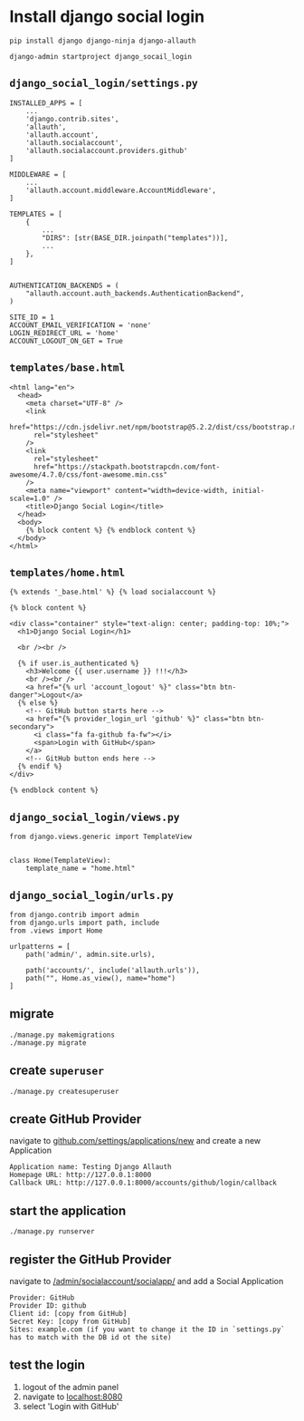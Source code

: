 # Install django social login

    pip install django django-ninja django-allauth
    
    django-admin startproject django_socail_login


## `django_social_login/settings.py`

    INSTALLED_APPS = [
        ...
        'django.contrib.sites',
        'allauth',
        'allauth.account',
        'allauth.socialaccount',
        'allauth.socialaccount.providers.github'
    ]

    MIDDLEWARE = [
        ...
        'allauth.account.middleware.AccountMiddleware',
    ]

    TEMPLATES = [
        {
            ...
            "DIRS": [str(BASE_DIR.joinpath("templates"))],
            ...
        },
    ]


    AUTHENTICATION_BACKENDS = (
        "allauth.account.auth_backends.AuthenticationBackend",
    )

    SITE_ID = 1
    ACCOUNT_EMAIL_VERIFICATION = 'none'
    LOGIN_REDIRECT_URL = 'home'
    ACCOUNT_LOGOUT_ON_GET = True


## `templates/base.html`

    <html lang="en">
      <head>
        <meta charset="UTF-8" />
        <link
          href="https://cdn.jsdelivr.net/npm/bootstrap@5.2.2/dist/css/bootstrap.min.css"
          rel="stylesheet"
        />
        <link
          rel="stylesheet"
          href="https://stackpath.bootstrapcdn.com/font-awesome/4.7.0/css/font-awesome.min.css"
        />
        <meta name="viewport" content="width=device-width, initial-scale=1.0" />
        <title>Django Social Login</title>
      </head>
      <body>
        {% block content %} {% endblock content %}
      </body>
    </html>


## `templates/home.html`

    {% extends '_base.html' %} {% load socialaccount %}

    {% block content %}

    <div class="container" style="text-align: center; padding-top: 10%;">
      <h1>Django Social Login</h1>

      <br /><br />

      {% if user.is_authenticated %}
        <h3>Welcome {{ user.username }} !!!</h3>
        <br /><br />
        <a href="{% url 'account_logout' %}" class="btn btn-danger">Logout</a>
      {% else %}
        <!-- GitHub button starts here -->
        <a href="{% provider_login_url 'github' %}" class="btn btn-secondary">
          <i class="fa fa-github fa-fw"></i>
          <span>Login with GitHub</span>
        </a>
        <!-- GitHub button ends here -->
      {% endif %}
    </div>

    {% endblock content %}


## `django_social_login/views.py`

    from django.views.generic import TemplateView


    class Home(TemplateView):
        template_name = "home.html"


## `django_social_login/urls.py`

    from django.contrib import admin
    from django.urls import path, include
    from .views import Home

    urlpatterns = [
        path('admin/', admin.site.urls),

        path('accounts/', include('allauth.urls')),
        path("", Home.as_view(), name="home")
    ]


## migrate

    ./manage.py makemigrations
    ./manage.py migrate

## create `superuser`

    ./manage.py createsuperuser

## create GitHub Provider

navigate to [github.com/settings/applications/new](https://github.com/settings/applications/new) and create a new Application

    Application name: Testing Django Allauth
    Homepage URL: http://127.0.0.1:8000
    Callback URL: http://127.0.0.1:8000/accounts/github/login/callback


## start the application

    ./manage.py runserver

## register the GitHub Provider

navigate to [/admin/socialaccount/socialapp/](http://127.0.0.1:8000/admin/socialaccount/socialapp/) and add a Social Application

    Provider: GitHub
    Provider ID: github
    Client id: [copy from GitHub]
    Secret Key: [copy from GitHub]
    Sites: example.com (if you want to change it the ID in `settings.py` has to match with the DB id ot the site)


## test the login

1. logout of the admin panel
2. navigate to [localhost:8080](http://localhost:8080)
3. select 'Login with GitHub'
